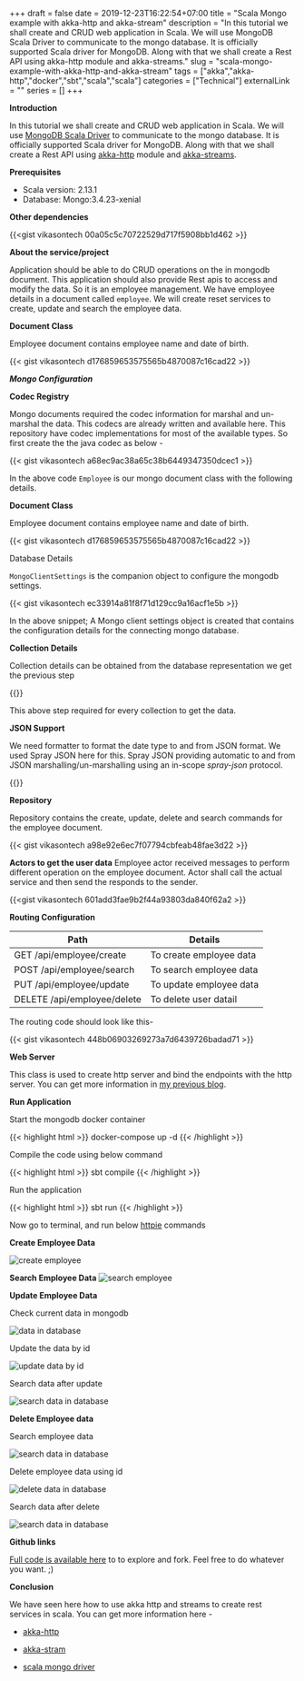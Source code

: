 +++ 
draft = false
date = 2019-12-23T16:22:54+07:00
title = "Scala Mongo example with akka-http and akka-stream"
description = "In this tutorial we shall create and CRUD web application in Scala. We will use MongoDB Scala Driver to communicate to the mongo database. It is officially supported Scala driver for MongoDB. Along with that we shall create a Rest API using akka-http module and akka-streams."
slug = "scala-mongo-example-with-akka-http-and-akka-stream"
tags = ["akka","akka-http","docker","sbt","scala","scala"]
categories = ["Technical"]
externalLink = ""
series = []
+++

**Introduction**

In this tutorial we shall create and CRUD web application in Scala. We will use [MongoDB Scala Driver](https://docs.mongodb.com/ecosystem/drivers/scala) to communicate to the mongo database. It is officially supported Scala driver for MongoDB. Along with that we shall create a Rest API using [akka-http](https://doc.akka.io/docs/akka-http/current/index.html) module and [akka-streams](https://doc.akka.io/docs/akka/current/stream/index.html).


**Prerequisites**

* Scala version: 2.13.1
* Database: Mongo:3.4.23-xenial

**Other dependencies**

{{<gist vikasontech 00a05c5c70722529d717f5908bb1d462 >}}


**About the service/project**

Application should be able to do CRUD operations on the in mongodb document. This  application should also provide Rest apis to access and modify the data. So it is an employee management. We have employee details in a document called `employee`. We will create reset services to create, update and search the employee data.


**Document Class**

Employee document contains employee name and date of birth.

{{< gist vikasontech d176859653575565b4870087c16cad22 >}}

***Mongo Configuration***

**Codec Registry**

Mongo documents required the codec information for marshal and un-marshal the data. This codecs are already written and available here. This repository have codec implementations for most of the available types. So first create the the java codec as below -
 
{{< gist vikasontech a68ec9ac38a65c38b6449347350dcec1 >}}

In the above code `Employee` is our mongo document class with the following details. 

**Document Class**

Employee document contains employee name and date of birth.

{{< gist vikasontech d176859653575565b4870087c16cad22 >}}
 
Database Details
 
`MongoClientSettings` is the companion object to configure the mongodb settings. 

{{< gist vikasontech ec33914a81f8f71d129cc9a16acf1e5b >}}
 
In the above snippet; A Mongo client settings object is created that contains the configuration details for the connecting mongo database.

**Collection Details**
 
Collection details can be obtained from the database representation we get the previous step
 
{{<gist vikasontech aff2861b3333375066064d92d0848d43 >}}

This above step required for every collection to get the data.
 
**JSON Support**

We need formatter to format the date type to and from JSON format. We used Spray JSON here for this. Spray JSON providing automatic to and from JSON marshalling/un-marshalling using an in-scope *spray-json* protocol.

{{<gist vikasontech e1b4b26a815a05e97f286d145ccce28c >}}
 
**Repository**

Repository contains the create, update, delete and search commands for the employee document. 

{{< gist vikasontech a98e92e6ec7f07794cbfeab48fae3d22 >}}
 
**Actors to get the user data**
Employee actor received messages to perform different operation on the employee document. Actor shall call the actual service and then send the responds to the sender.

{{<gist vikasontech 601add3fae9b2f44a93803da840f62a2 >}}
 
**Routing Configuration**

| Path                        | Details                   |
|-----------------------------|---------------------------|
| GET /api/employee/create    | To create employee data   |
| POST /api/employee/search   | To search employee data   |
| PUT /api/employee/update    | To update employee data   |
| DELETE /api/employee/delete | To delete user datail     |

The routing code should look like this-

{{< gist vikasontech 448b06903269273a7d6439726badad71 >}}

**Web Server**

This class is used to create http server and bind the endpoints with the http server. You can get more information in [my previous blog](http://bit.ly/scalaakkarest).


**Run Application**

Start the mongodb docker container 

{{< highlight html >}}
docker-compose up -d
{{< /highlight >}}

Compile the code using below command


{{< highlight html >}}
sbt compile
{{< /highlight >}}

Run the application

{{< highlight html >}}
sbt run 
{{< /highlight >}}

Now go to terminal, and run below [httpie](https://httpie.org/) commands 


**Create Employee Data**

![create employee](/images/20200119/create-employee-data.png)

**Search Employee Data**
![search employee](/images/20200119/searchEmployeeData.png)

**Update Employee Data**

Check current data in mongodb

![data in database](/images/20200119/currentDataInMongo.png)

Update the data by id 

![update data by id](/images/20200119/updateDataById.png)

Search data after update 

![search data in database](/images/20200119/searchDataAfterUpdate.png)
 
**Delete Employee data**

Search employee data

![search data in database](/images/20200119/searchDeleteEmployeeData.png)

Delete employee data using id

![delete data in database](/images/20200119/deleteEmployeeDataById.png)

Search data after delete

![search data in database](/images/20200119/searchDataAfterDelete.png)

**Github links**

[Full code is available here](http://bit.ly/scala-mongo-crud) to to explore and fork. Feel free to do whatever you want. ;)

**Conclusion**

We have seen here how to use akka http and streams to create rest services in scala. You can get more information here - 

* [akka-http](https://doc.akka.io/docs/akka-http/current/introduction.html)

* [akka-stram](https://doc.akka.io/docs/akka/current/stream/index.html)

* [scala mongo driver](https://docs.mongodb.com/ecosystem/drivers/scala/)
